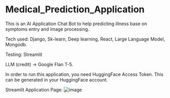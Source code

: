 # Medical_Prediction_Application

This is an AI Application Chat Bot to help predicting illness base on symptoms entry and image processing. 

Tech used: Django, Sk-learn, Deep learning, React, Large Language Model, Mongodb.

Testing: Streamlit

LLM (credit) -> Google Flan T-5.

In order to run this application, you need HuggingFace Access Token. This can be generated in your HuggingFace account.



Streamlit Application Page: 
![image](https://github.com/JasonYangggggggg/Medical_Prediction_Application/assets/109561939/5378d974-4c5d-41a2-86e0-563d411e0987)








